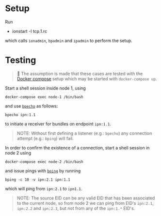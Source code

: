 # Setup
Run

 - ionstart -I tcp.1.rc

which calls `ionadmin`, `bpadmin` and `ipadmin` to perform the setup.

# Testing

> :whale: The assumption is made that these cases are tested with the
> [Docker compose](docker-compose.yml) setup which may be started with
> `docker-compose up`.

Start a shell session inside node 1, using

```
docker-compose exec node-1 /bin/bash
```

and use [`bpecho`](bp/test/bping.c) as follows:


```
bpecho ipn:1.1
```

to initiate a receiver for bundles on endpoint `ipn:1.1`.

> NOTE: Without first defining a listener (e.g.: `bpecho`) any connection
> attempt (e.g.: `bping`) will fail.


In order to confirm the existence of a connection, start a shell session in
node 2 using

```
docker-compose exec node-2 /bin/bash
```

and issue pings with [`bping`](bp/test/bping.c) by running

```
bping -c 10 -v ipn:2.1 ipn:1.1
```

which will ping from `ipn:2.1` to `ipn1.1`.

> NOTE: The source EID can be any valid EID that has been associated to the
> current node, so from node 2 we can ping from EID's `ipn:2.1`, `ipn:2.2` and
> `ipn:2.3`, but not from any of the `ipn:1.*` EID's.
